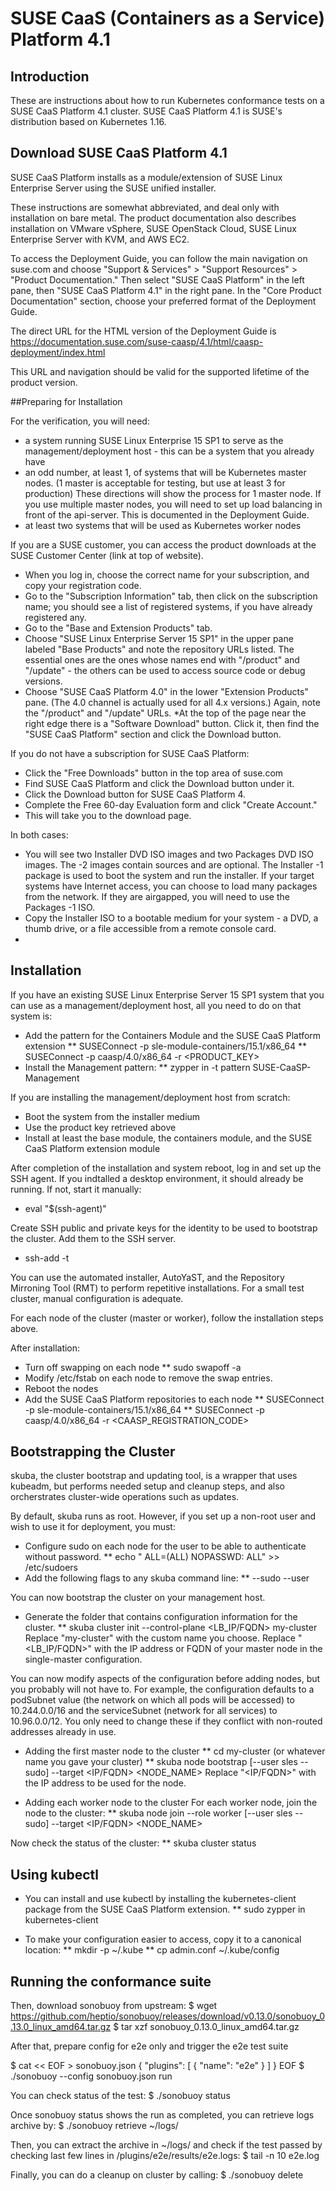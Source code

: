 # SUSE CaaS (Containers as a Service) Platform 4.1

## Introduction

These are instructions about how to run Kubernetes conformance tests on a SUSE CaaS Platform 4.1 cluster. SUSE CaaS Platform 4.1 is SUSE's distribution based on Kubernetes 1.16.

## Download SUSE CaaS Platform 4.1

SUSE CaaS Platform installs as a module/extension of SUSE Linux Enterprise Server using the SUSE unified installer.

These instructions are somewhat abbreviated, and deal only with installation on bare metal. The product documentation also describes installation on VMware vSphere, SUSE OpenStack Cloud, SUSE Linux Enterprise Server with KVM, and AWS EC2.

To access the Deployment Guide, you can follow the main navigation on suse.com and choose "Support & Services" > "Support Resources" > "Product Documentation." Then select "SUSE CaaS Platform" in the left pane, then "SUSE CaaS Platform 4.1" in the right pane. In the "Core Product Documentation" section, choose your preferred format of the Deployment Guide.

The direct URL for the HTML version of the Deployment Guide is https://documentation.suse.com/suse-caasp/4.1/html/caasp-deployment/index.html

This URL and navigation should be valid for the supported lifetime of the product version.

##Preparing for Installation

For the verification, you will need:
* a system running SUSE Linux Enterprise 15 SP1 to serve as the management/deployment host - this can be a system that you already have
* an odd number, at least 1, of systems that will be Kubernetes master nodes. (1 master is acceptable for testing, but use at least 3 for production) These directions will show the process for 1 master node. If you use multiple master nodes, you will need to set up load balancing in front of the api-server. This is documented in the Deployment Guide.
* at least two systems that will be used as Kubernetes worker nodes

If you are a SUSE customer, you can access the product downloads at the SUSE Customer Center (link at top of website).  

* When you log in, choose the correct name for your subscription, and copy your registration code.
* Go to the "Subscription Information" tab, then click on the subscription name; you should see a list of registered systems, if you have already registered any. 
* Go to the "Base and Extension Products" tab. 
* Choose "SUSE Linux Enterprise Server 15 SP1" in the upper pane labeled "Base Products" and note the repository URLs listed. The essential ones are the ones whose names end with "/product" and "/update" - the others can be used to access source code or debug versions.
* Choose "SUSE CaaS Platform 4.0" in the lower "Extension Products" pane. (The 4.0 channel is actually used for all 4.x versions.) Again, note the "/product" and "/update" URLs.
*At the top of the page near the right edge there is a "Software Download" button. Click it, then find the "SUSE CaaS Platform" section and click the Download button.

If you do not have a subscription for SUSE CaaS Platform:

* Click the "Free Downloads" button in the top area of suse.com
* Find SUSE CaaS Platform and click the Download button under it.
* Click the Download button for SUSE CaaS Platform 4.
* Complete the Free 60-day Evaluation form and click "Create Account."
* This will take you to the download page.

In both cases:
* You will see two Installer DVD ISO images and two Packages DVD ISO images. The -2 images contain sources and are optional. The Installer -1 package is used to boot the system and run the installer. If your target systems have Internet access, you can choose to load many packages from the network. If they are airgapped, you will need to use the Packages -1 ISO.
* Copy the Installer ISO to a bootable medium for your system - a DVD, a thumb drive, or a file accessible from a remote console card.
* 

## Installation

If you have an existing SUSE Linux Enterprise Server 15 SP1 system that you can use as a management/deployment host, all you need to do on that system is:
* Add the pattern for the Containers Module and the SUSE CaaS Platform extension
** SUSEConnect -p sle-module-containers/15.1/x86_64
** SUSEConnect -p caasp/4.0/x86_64 -r <PRODUCT_KEY>
* Install the Management pattern:
** zypper in -t pattern SUSE-CaaSP-Management

If you are installing the management/deployment host from scratch: 
* Boot the system from the installer medium
* Use the product key retrieved above
* Install at least the base module, the containers module, and the SUSE CaaS Platform extension module

After completion of the installation and system reboot, log in and set up the SSH agent. If you indtalled a desktop environment, it should already be running. If not, start it manually:
* eval "$(ssh-agent)"

Create SSH public and private keys for the identity to be used to bootstrap the cluster. Add them to the SSH server.
 * ssh-add -t <lifetime> <PATH-TO-KEY>

You can use the automated installer, AutoYaST, and the Repository Mirroning Tool (RMT) to perform repetitive installations. For a small test cluster, manual configuration is adequate.

For each node of the cluster (master or worker), follow the installation steps above. 

After installation:
* Turn off swapping on each node
** sudo swapoff -a
* Modify /etc/fstab on each node to remove the swap entries.
* Reboot the nodes
* Add the SUSE CaaS Platform repositories to each node
** SUSEConnect -p sle-module-containers/15.1/x86_64
** SUSEConnect -p caasp/4.0/x86_64 -r <CAASP_REGISTRATION_CODE>

## Bootstrapping the Cluster

skuba, the cluster bootstrap and updating tool, is a wrapper that uses kubeadm, but performs needed setup and cleanup steps, and also orcherstrates cluster-wide operations such as updates. 

By default, skuba runs as root. However, if you set up a non-root user and wish to use it for deployment, you must:
* Configure sudo on each node for the user to be able to authenticate without password.
** echo "<USERNAME> ALL=(ALL) NOPASSWD: ALL" >> /etc/sudoers
* Add the following flags to any skuba command line:
** --sudo --user <USERNAME>

You can now bootstrap the cluster on your management host. 

* Generate the folder that contains configuration information for the cluster.
** skuba cluster init --control-plane <LB_IP/FQDN> my-cluster
Replace "my-cluster" with the custom name you choose. Replace "<LB_IP/FQDN>" with the IP address or FQDN of your master node in the single-master configuration.

You can now modify aspects of the configuration before adding nodes, but you probably will not have to. For example, the configuration defaults to a podSubnet value (the network on which all pods will be accessed) to 10.244.0.0/16 and the serviceSubnet (network for all services) to 10.96.0.0/12. You only need to change these if they conflict with non-routed addresses already in use. 

* Adding the first master node to the cluster
** cd my-cluster   (or whatever name you gave your cluster)
** skuba node bootstrap [--user sles --sudo] --target <IP/FQDN> <NODE_NAME>
Replace "<IP/FQDN>" with the IP address to be used for the node.

* Adding each worker node to the cluster
For each worker node, join the node to the cluster:
** skuba node join --role worker [--user sles --sudo] --target <IP/FQDN> <NODE_NAME>

Now check the status of the cluster:
** skuba cluster status

##  Using kubectl
* You can install and use kubectl by installing the kubernetes-client package from the SUSE CaaS Platform extension.
** sudo zypper in kubernetes-client

* To make your configuration easier to access, copy it to a canonical location:
** mkdir -p ~/.kube
** cp admin.conf ~/.kube/config

## Running the conformance suite

Then, download sonobuoy from upstream:
  $ wget https://github.com/heptio/sonobuoy/releases/download/v0.13.0/sonobuoy_0.13.0_linux_amd64.tar.gz
  $ tar xzf sonobuoy_0.13.0_linux_amd64.tar.gz

After that, prepare config for e2e only and trigger the e2e test suite

  $ cat << EOF > sonobuoy.json
   {
     "plugins": [ { "name": "e2e" } ]
   }
  EOF
 $ ./sonobuoy --config sonobuoy.json run

You can check status of the test:
  $ ./sonobuoy status

Once sonobuoy status shows the run as completed, you can retrieve logs archive by:
  $ ./sonobuoy retrieve ~/logs/

Then, you can extract the archive in ~/logs/ and check if the test passed by checking last few lines in
<archive>/plugins/e2e/results/e2e.logs:
  $ tail -n 10 e2e.log

Finally, you can do a cleanup on cluster by calling:
  $ ./sonobuoy delete
